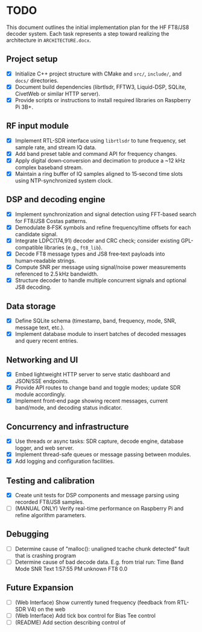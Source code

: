 # TODO

This document outlines the initial implementation plan for the HF FT8/JS8 decoder system.
Each task represents a step toward realizing the architecture in `ARCHITECTURE.docx`.

## Project setup
- [x] Initialize C++ project structure with CMake and `src/`, `include/`, and `docs/` directories.
- [x] Document build dependencies (librtlsdr, FFTW3, Liquid-DSP, SQLite, CivetWeb or similar HTTP server).
- [x] Provide scripts or instructions to install required libraries on Raspberry Pi 3B+.

## RF input module
- [x] Implement RTL-SDR interface using `librtlsdr` to tune frequency, set sample rate, and stream IQ data.
- [x] Add band preset table and command API for frequency changes.
- [x] Apply digital down‑conversion and decimation to produce a ~12 kHz complex baseband stream.
- [x] Maintain a ring buffer of IQ samples aligned to 15‑second time slots using NTP-synchronized system clock.

## DSP and decoding engine
- [x] Implement synchronization and signal detection using FFT-based search for FT8/JS8 Costas patterns.
- [x] Demodulate 8‑FSK symbols and refine frequency/time offsets for each candidate signal.
- [x] Integrate LDPC(174,91) decoder and CRC check; consider existing GPL-compatible libraries (e.g., `ft8_lib`).
- [x] Decode FT8 message types and JS8 free‑text payloads into human‑readable strings.
- [x] Compute SNR per message using signal/noise power measurements referenced to 2.5 kHz bandwidth.
- [x] Structure decoder to handle multiple concurrent signals and optional JS8 decoding.

## Data storage
- [x] Define SQLite schema (timestamp, band, frequency, mode, SNR, message text, etc.).
- [x] Implement database module to insert batches of decoded messages and query recent entries.

## Networking and UI
- [x] Embed lightweight HTTP server to serve static dashboard and JSON/SSE endpoints.
- [x] Provide API routes to change band and toggle modes; update SDR module accordingly.
- [x] Implement front‑end page showing recent messages, current band/mode, and decoding status indicator.

## Concurrency and infrastructure
- [x] Use threads or async tasks: SDR capture, decode engine, database logger, and web server.
- [x] Implement thread-safe queues or message passing between modules.
- [x] Add logging and configuration facilities.

## Testing and calibration
- [x] Create unit tests for DSP components and message parsing using recorded FT8/JS8 samples.
- [ ] (MANUAL ONLY) Verify real-time performance on Raspberry Pi and refine algorithm parameters.

## Debugging
- [ ] Determine cause of "malloc(): unaligned tcache chunk detected" fault that is crashing program
- [ ] Determine cause of bad decode data. E.g. from trial run: Time	Band	Mode	SNR	Text
                                                               1:57:55 PM	unknown	FT8	0.0	

## Future Expansion
- [ ] (Web Interface) Show currently tuned frequency (feedback from RTL-SDR V4) on the web 
- [ ] (Web Interface) Add tick box control for Bias Tee control
- [ ] (README) Add section describing control of 
